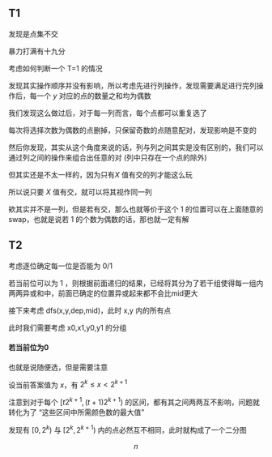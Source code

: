 
## T1

发现是点集不交

暴力打满有十九分

考虑如何判断一个 T=1 的情况

发现其实操作顺序并没有影响，所以考虑先进行列操作，发现需要满足进行完列操作后，每一个 $y$ 对应的点的数量之和均为偶数

我们发现这么做过后，对于每一列而言，每个点都可以重复选了

每次将选择次数为偶数的点删掉，只保留奇数的点随意配对，发现影响是不变的

然后你发现，其实从这个角度来说的话，列与列之间其实是没有区别的，我们可以通过列之间的操作来组合出任意的对 (列中只存在一个点的除外)

但其实还是不太一样的，因为只有$X$ 值有交的列才能这么玩

所以说只要 $X$ 值有交，就可以将其视作同一列

欸其实并不是一列，但是若有交，那么也就等价于这个 1 的位置可以在上面随意的swap，也就是说若 $1$ 的个数为偶数的话，那也就一定有解




## T2

考虑逐位确定每一位是否能为 0/1

若当前位可以为 1 ，则根据前面递归的结果，已经将其分为了若干组使得每一组内两两异或和中，前面已确定的位置异或起来都不会比mid更大


接下来考虑 dfs(x,y,dep,mid)，此时 x,y 内的所有点

此时我们需要考虑 x0,x1,y0,y1 的分组

#### 若当前位为0

也就是说随便选，但是需要注意




设当前答案值为 $x$，有 $2^k \le x < 2^{k+1}$

注意到对于每个 $[t2^{k+1},(t+1)2^{k+1})$ 的区间，都有其之间两两互不影响，问题就转化为了 “这些区间中所需颜色数的最大值”

发现有 $[0,2^k)$ 与 $[2^{k},2^{k+1})$ 内的点必然互不相同，此时就构成了一个二分图


$$n$$


